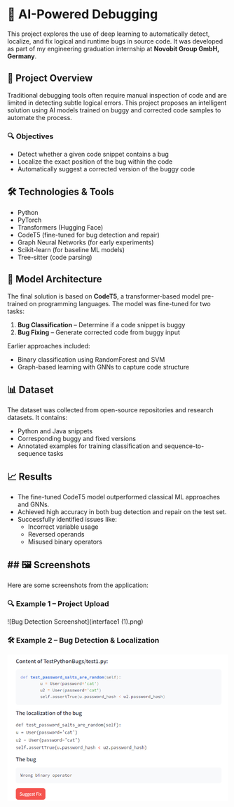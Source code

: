 # 🧠 AI-Powered Debugging

This project explores the use of deep learning to automatically detect, localize, and fix logical and runtime bugs in source code. It was developed as part of my engineering graduation internship at **Novobit Group GmbH, Germany**.

## 📌 Project Overview

Traditional debugging tools often require manual inspection of code and are limited in detecting subtle logical errors. This project proposes an intelligent solution using AI models trained on buggy and corrected code samples to automate the process.

### 🔍 Objectives

- Detect whether a given code snippet contains a bug
- Localize the exact position of the bug within the code
- Automatically suggest a corrected version of the buggy code

## 🛠️ Technologies & Tools

- Python
- PyTorch
- Transformers (Hugging Face)
- CodeT5 (fine-tuned for bug detection and repair)
- Graph Neural Networks (for early experiments)
- Scikit-learn (for baseline ML models)
- Tree-sitter (code parsing)

## 🔬 Model Architecture

The final solution is based on **CodeT5**, a transformer-based model pre-trained on programming languages. The model was fine-tuned for two tasks:

1. **Bug Classification** – Determine if a code snippet is buggy
2. **Bug Fixing** – Generate corrected code from buggy input

Earlier approaches included:
- Binary classification using RandomForest and SVM
- Graph-based learning with GNNs to capture code structure

## 📊 Dataset

The dataset was collected from open-source repositories and research datasets. It contains:
- Python and Java snippets
- Corresponding buggy and fixed versions
- Annotated examples for training classification and sequence-to-sequence tasks

## 📈 Results

- The fine-tuned CodeT5 model outperformed classical ML approaches and GNNs.
- Achieved high accuracy in both bug detection and repair on the test set.
- Successfully identified issues like:
  - Incorrect variable usage
  - Reversed operands
  - Misused binary operators

## ## 🖼️ Screenshots

Here are some screenshots from the application:

### 🔍 Example 1 – Project Upload
![Bug Detection Screenshot](interface1 (1).png)

### 🛠️ Example 2 – Bug Detection & Localization
![Bug Fixing Screenshot](interface2.png)


